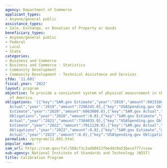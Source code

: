 ```yaml
---
agency: Department of Commerce
applicant_types:
- Anyone/general public
assistance_types:
- Sale, Exchange, or Donation of Property or Goods
beneficiary_types:
- Anyone/general public
- Federal
- Local
- State
categories:
- Business and Commerce
- Business and Commerce - Statistics
- Community Development
- Community Development - Technical Assistance and Services
cfda: '11.601'
fiscal_year: '2022'
layout: program
objective: To provide a consistent system of physical measurement in the United States
  of America.
obligations: '[{"key":"SAM.gov Estimate","year":"2019","amount":6915100.0},{"key":"SAM.gov
  Actual","year":"2019","amount":7296345.0},{"key":"USASpending.gov Obligations","year":"2019","amount":0.0},{"key":"SAM.gov
  Estimate","year":"2020","amount":6863000.0},{"key":"SAM.gov Actual","year":"2020","amount":5630740.0},{"key":"USASpending.gov
  Obligations","year":"2020","amount":0.0},{"key":"SAM.gov Estimate","year":"2021","amount":7310120.0},{"key":"SAM.gov
  Actual","year":"2021","amount":7304035.0},{"key":"USASpending.gov Obligations","year":"2021","amount":0.0},{"key":"SAM.gov
  Estimate","year":"2022","amount":7911120.0},{"key":"SAM.gov Actual","year":"2022","amount":7646312.0},{"key":"USASpending.gov
  Obligations","year":"2022","amount":0.0},{"key":"SAM.gov Estimate","year":"2023","amount":7926698.0},{"key":"SAM.gov
  Actual","year":"2023","amount":0.0},{"key":"USASpending.gov Obligations","year":"2023","amount":0.0}]'
permalink: /program/11.601.html
popular_name: ''
sam_url: https://sam.gov/fal/586cf1c2ad80413fbeddc0a53bece777/view
sub-agency: National Institute of Standards and Technology (NIST)
title: Calibration Program
---
```

